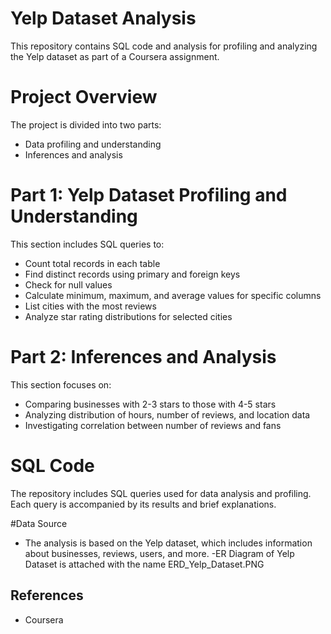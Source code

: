 
# Yelp Dataset Analysis

This repository contains SQL code and analysis for profiling and analyzing the Yelp dataset as part of a Coursera assignment.

# Project Overview
The project is divided into two parts:

- Data profiling and understanding
- Inferences and analysis

# Part 1: Yelp Dataset Profiling and Understanding
This section includes SQL queries to:
- Count total records in each table
- Find distinct records using primary and foreign keys
- Check for null values
- Calculate minimum, maximum, and average values for specific columns
- List cities with the most reviews
- Analyze star rating distributions for selected cities

# Part 2: Inferences and Analysis
This section focuses on:
- Comparing businesses with 2-3 stars to those with 4-5 stars
- Analyzing distribution of hours, number of reviews, and location data
- Investigating correlation between number of reviews and fans

# SQL Code
The repository includes SQL queries used for data analysis and profiling. Each query is accompanied by its results and brief explanations.

#Data Source
- The analysis is based on the Yelp dataset, which includes information about businesses, reviews, users, and more.
-ER Diagram of Yelp Dataset is attached with the name ERD_Yelp_Dataset.PNG
## References

 -  Coursera
 